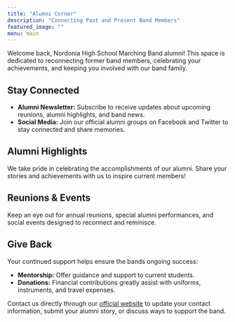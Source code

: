 ```yaml
---
title: "Alumni Corner"
description: "Connecting Past and Present Band Members"
featured_image: ""
menu: main
---
```


Welcome back, Nordonia High School Marching Band alumni! This space is dedicated to reconnecting former band members, celebrating your achievements, and keeping you involved with our band family.

## Stay Connected
- **Alumni Newsletter:** Subscribe to receive updates about upcoming reunions, alumni highlights, and band news.
- **Social Media:** Join our official alumni groups on Facebook and Twitter to stay connected and share memories.

## Alumni Highlights
We take pride in celebrating the accomplishments of our alumni. Share your stories and achievements with us to inspire current members!

## Reunions & Events
Keep an eye out for annual reunions, special alumni performances, and social events designed to reconnect and reminisce.

## Give Back
Your continued support helps ensure the bands ongoing success:
- **Mentorship:** Offer guidance and support to current students.
- **Donations:** Financial contributions greatly assist with uniforms, instruments, and travel expenses.

Contact us directly through our [official website](https://sites.google.com/nordoniabands.org/nordoniabands/home) to update your contact information, submit your alumni story, or discuss ways to support the band.

